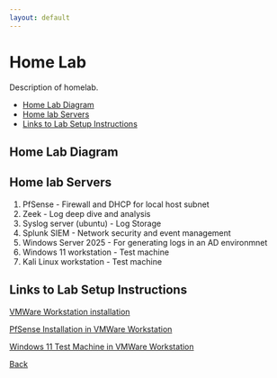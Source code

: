 ```yaml
---
layout: default
---
```


# Home Lab 

Description of homelab.


- [Home Lab Diagram](#home-lab-diagram)
- [Home lab Servers](#home-lab-servers)
- [Links to Lab Setup Instructions](#links-to-lab-setup-instructions)


## Home Lab Diagram

<!-- Insert Diagram Here -->

## Home lab Servers

1. PfSense - Firewall and DHCP for local host subnet
2. Zeek - Log deep dive and analysis
3. Syslog server (ubuntu) - Log Storage
4. Splunk SIEM - Network security and event management 
5. Windows Server 2025 - For generating logs in an AD environmnet
6. Windows 11 workstation - Test machine
7. Kali Linux workstation - Test machine

## Links to Lab Setup Instructions

[VMWare Workstation installation](/projects/lab_setup_instructions/vmware_workstation_setup.html)

[PfSense Installation in VMWare Workstation](/projects/lab_setup_instructions/pfsense_setup.html)

[Windows 11 Test Machine in VMWare Workstation](/projects/lab_setup_instructions/Win11_setup.html)

[Back](/projects.html)